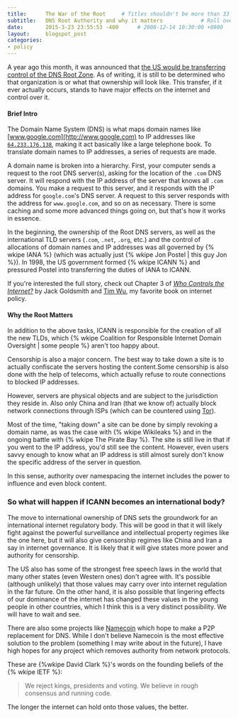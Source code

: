 ```yaml
---
title:      The War of the Root     # Titles shouldn't be more than 33 chars for good formatting.
subtitle:   DNS Root Authority and why it matters            # Roll over into the subtitle if necessary (optional)
date:       2015-3-23 23:55:53 -400      # 2008-12-14 10:30:00 +0900
layout:     blogspot_post
categories:
- policy
---
```


A year ago this month, it was announced that [the US would be transferring control of the DNS Root Zone](http://arstechnica.com/tech-policy/2014/03/in-sudden-announcement-us-to-give-up-control-of-dns-root-zone/). As of writing, it is still to be determined who that organization is or what that ownership will look like. This transfer, if it ever actually occurs, stands to have major effects on the internet and control over it.

#### Brief Intro

The Domain Name System (DNS) is what maps domain names like [www.google.com](http://www.google.com) to IP addresses like [`64.233.176.138`](http://64.233.176.138), making it act basically like a large telephone book. To translate domain names to IP addresses, a series of requests are made.

A domain name is broken into a hierarchy. First, your computer sends a request to the root DNS server(s), asking for the location of the `.com` DNS server. It will respond with the IP address of the server that knows all `.com` domains. You make a request to this server, and it responds with the IP address for `google.com`'s DNS server. A request to this server responds with the address for `www.google.com`, and so on as necessary. There is some caching and some more advanced things going on, but that's how it works in essence. 

In the beginning, the ownership of the Root DNS servers, as well as the international TLD servers (`.com`, `.net`, `.org`, etc.) and the control of allocations of domain names and IP addresses was all governed by {% wkipe IANA %} (which was actually just {% wkipe Jon Postel | this guy Jon %}). In 1998, the US government formed {% wkipe ICANN %} and pressured Postel into transferring the duties of IANA to ICANN.

If you're interested the full story, check out Chapter 3 of [*Who Controls the Internet?*](https://global.oup.com/academic/product/who-controls-the-internet-9780195340648) by Jack Goldsmith and [Tim Wu](https://twitter.com/superwuster), my favorite book on internet policy.

#### Why the Root Matters

In addition to the above tasks, ICANN is responsible for the creation of all the new TLDs, which {% wkipe  Coalition for Responsible Internet Domain Oversight | some people %} aren't too happy about.

Censorship is also a major concern. The best way to take down a site is to actually confiscate the servers hosting the content.Some censorship is also done with the help of telecoms, which actually refuse to route connections to blocked IP addresses. 

However, servers are physical objects and are subject to the jurisdiction they reside in. Also only China and Iran (that we know of) actually block network connections through ISPs (which can be countered using [Tor](http://a.wki.pe/Tor)).

Most of the time, "taking down" a site can be done by simply revoking a domain name, as was the case with {% wkipe Wikileaks %} and in the ongoing battle with {% wkipe The Pirate Bay %}. The site is still live in that if you went to the IP address, you'd still see the content. However, even users savvy enough to know what an IP address is still almost surely don't know the specific address of the server in question.

In this sense, authority over namespacing the internet includes the power to influence and even block content.


### So what will happen if ICANN becomes an international body?

The move to international ownership of DNS sets the groundwork for an international internet regulatory body. This will be good in that it will likely fight against the powerful surveillance and intellectual property regimes like the one here, but it will also give censorship regimes like China and Iran a say in internet governance. It is likely that it will give states more power and authority for censorship. 

The US also has some of the strongest free speech laws in the world that many other states (even Western ones) don't agree with. It's possible (although unlikely) that those values may carry over into internet regulation in the far future. On the other hand, it is also possible that lingering effects of our dominance of the internet has changed these values in the young people in other countries, which I think this is a very distinct possibility. We will have to wait and see.

There are also some projects like [Namecoin](http://namecoin.info) which hope to make a P2P replacement for DNS. While I don't believe Namecoin is the most effective solution to the problem (something I may write about in the future), I have high hopes for any project which removes authority from network protocols.

These are {%wkipe David Clark %}'s words on the founding beliefs of the {% wkipe IETF %}:

> We reject kings, presidents and voting. We believe in rough consensus and running code.

The longer the internet can hold onto those values, the better.